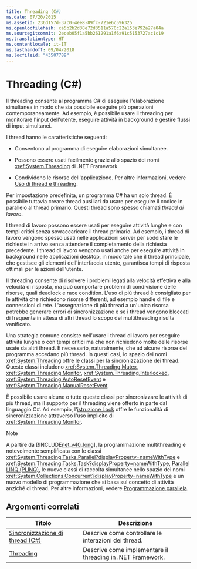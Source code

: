 ```yaml
---
title: Threading (C#)
ms.date: 07/20/2015
ms.assetid: 236d157d-37c0-4ee8-89fc-721e6c596325
ms.openlocfilehash: ca5b2b2d38e72d3511a570c22a153e792a27a04a
ms.sourcegitcommit: 2eceb05f1a5bb261291a1f6a91c5153727ac1c19
ms.translationtype: HT
ms.contentlocale: it-IT
ms.lasthandoff: 09/04/2018
ms.locfileid: "43507789"
---
```

# <a name="threading-c"></a>Threading (C#)
Il threading consente al programma C# di eseguire l'elaborazione simultanea in modo che sia possibile eseguire più operazioni contemporaneamente. Ad esempio, è possibile usare il threading per monitorare l'input dell'utente, eseguire attività in background e gestire flussi di input simultanei.  
  
 I thread hanno le caratteristiche seguenti:  
  
-   Consentono al programma di eseguire elaborazioni simultanee.  
  
-   Possono essere usati facilmente grazie allo spazio dei nomi <xref:System.Threading> di .NET Framework.  
  
-   Condividono le risorse dell'applicazione. Per altre informazioni, vedere [Uso di thread e threading](../../../../../docs/standard/threading/using-threads-and-threading.md).  
  
 Per impostazione predefinita, un programma C# ha un solo thread. È possibile tuttavia creare thread ausiliari da usare per eseguire il codice in parallelo al thread primario. Questi thread sono spesso chiamati *thread di lavoro*.  
  
 I thread di lavoro possono essere usati per eseguire attività lunghe e con tempi critici senza sovraccaricare il thread primario. Ad esempio, i thread di lavoro vengono spesso usati nelle applicazioni server per soddisfare le richieste in arrivo senza attendere il completamento della richiesta precedente. I thread di lavoro vengono usati anche per eseguire attività in background nelle applicazioni desktop, in modo tale che il thread principale, che gestisce gli elementi dell'interfaccia utente, garantisca tempi di risposta ottimali per le azioni dell'utente.  
  
 Il threading consente di risolvere i problemi legati alla velocità effettiva e alla velocità di risposta, ma può comportare problemi di condivisione delle risorse, quali deadlock e race condition. L'uso di più thread è consigliato per le attività che richiedono risorse differenti, ad esempio handle di file e connessioni di rete. L'assegnazione di più thread a un'unica risorsa potrebbe generare errori di sincronizzazione e se i thread vengono bloccati di frequente in attesa di altri thread lo scopo del multithreading risulta vanificato.  
  
 Una strategia comune consiste nell'usare i thread di lavoro per eseguire attività lunghe o con tempi critici ma che non richiedono molte delle risorse usate da altri thread. È necessario, naturalmente, che ad alcune risorse del programma accedano più thread. In questi casi, lo spazio dei nomi <xref:System.Threading> offre le classi per la sincronizzazione dei thread. Queste classi includono <xref:System.Threading.Mutex>, <xref:System.Threading.Monitor>, <xref:System.Threading.Interlocked>, <xref:System.Threading.AutoResetEvent> e <xref:System.Threading.ManualResetEvent>.  
  
 È possibile usare alcune o tutte queste classi per sincronizzare le attività di più thread, ma il supporto per il threading viene offerto in parte dal linguaggio C#. Ad esempio, l'[istruzione Lock](../../../../csharp/language-reference/keywords/lock-statement.md) offre le funzionalità di sincronizzazione attraverso l'uso implicito di <xref:System.Threading.Monitor>.  
  
> [!NOTE]
>  A partire da [!INCLUDE[net_v40_long](~/includes/net-v40-long-md.md)], la programmazione multithreading è notevolmente semplificata con le classi <xref:System.Threading.Tasks.Parallel?displayProperty=nameWithType> e <xref:System.Threading.Tasks.Task?displayProperty=nameWithType>, [Parallel LINQ (PLINQ)](../../../../standard/parallel-programming/parallel-linq-plinq.md), le nuove classi di raccolta simultanee nello spazio dei nomi <xref:System.Collections.Concurrent?displayProperty=nameWithType> e un nuovo modello di programmazione che si basa sul concetto di attività anziché di thread. Per altre informazioni, vedere [Programmazione parallela](../../../../../docs/standard/parallel-programming/index.md).  
  
## <a name="related-topics"></a>Argomenti correlati  
  
|Titolo|Descrizione|  
|-----------|-----------------|  
|[Sincronizzazione di thread (C#)](../../../../csharp/programming-guide/concepts/threading/thread-synchronization.md)|Descrive come controllare le interazioni dei thread.|  
|[Threading](../../../../../docs/standard/threading/index.md)|Descrive come implementare il threading in .NET Framework.|
